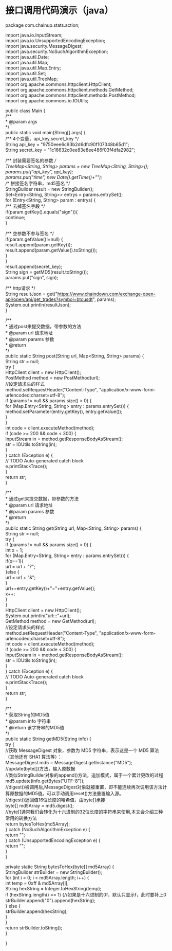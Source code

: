 # 接口调用代码演示（java）

package com.chainup.stats.action;        <br>

import java.io.InputStream;        <br>
import java.io.UnsupportedEncodingException;        <br>
import java.security.MessageDigest;        <br>
import java.security.NoSuchAlgorithmException;        <br>
import java.util.Date;        <br>
import java.util.Map;        <br>
import java.util.Map.Entry;        <br>
import java.util.Set;        <br>
import java.util.TreeMap;        <br>
import org.apache.commons.httpclient.HttpClient;        <br>
import org.apache.commons.httpclient.methods.GetMethod;        <br>
import org.apache.commons.httpclient.methods.PostMethod;        <br>
import org.apache.commons.io.IOUtils;        <br>

public class Main {        <br>
/**        <br>
\* @param args        <br>
\*/        <br>
public static void main(String[] args) {        <br>
/** 4个变量，api_key,secret_key */        <br>
String api_key = "9750eee6c93b2d6dfc90f107348b65d1";        <br>
String secret_key = "1c16632c0ee83e8ee486f03f4dfa2982";        <br>

/** 封装需要签名的参数 */        <br>
TreeMap<String, String> params = new TreeMap<String, String>();        <br>
params.put("api_key", api_key);        <br>
params.put("time", new Date().getTime()+"");        <br>
/** 拼接签名字符串，md5签名 \*/        <br>
StringBuilder result = new StringBuilder();        <br>
Set<Entry<String, String>> entrys = params.entrySet();        <br>
for (Entry<String, String> param : entrys) {        <br>
/** 去掉签名字段 */        <br>
if(param.getKey().equals("sign")){        <br>
continue;        <br>
}        <br>

/** 空参数不参与签名 */        <br>
if(param.getValue()!=null) {        <br>
result.append(param.getKey());        <br>
result.append(param.getValue().toString());        <br>
}        <br>
}        <br>
result.append(secret_key);        <br>
String sign = getMD5(result.toString());        <br>
params.put("sign", sign);        <br>

/** http请求 */        <br>
String resultJson = get("https://www.chaindown.com/exchange-open-api/open/api/get_trades?symbol=btcusdt", params);        <br>
System.out.println(resultJson);        <br>
}        <br>




/**        <br>
\* 通过post来提交数据，带参数的方法        <br>
\* @param url 请求地址        <br>
\* @param params 参数        <br>
\* @return        <br>
*/        <br>
public static String post(String url, Map<String, String> params) {        <br>
String str = null;        <br>
try {        <br>
HttpClient client = new HttpClient();        <br>
PostMethod method = new PostMethod(url);        <br>
//设定请求头的样式        <br>
method.setRequestHeader("Content-Type", "application/x-www-form-urlencoded;charset=utf-8");        <br>
if (params != null && params.size() > 0) {        <br>
for (Map.Entry<String, String> entry : params.entrySet()) {        <br>
method.setParameter(entry.getKey(), entry.getValue());        <br>
}        <br>
}        <br>
int code = client.executeMethod(method);        <br>
if (code >= 200 && code < 300) {        <br>
InputStream in = method.getResponseBodyAsStream();        <br>
str = IOUtils.toString(in);        <br>
}        <br>
} catch (Exception e) {        <br>
// TODO Auto-generated catch block        <br>
e.printStackTrace();        <br>
}        <br>
return str;        <br>
}        <br>

/**        <br>
\* 通过get来提交数据，带参数的方法        <br>
\* @param url 请求地址        <br>
\* @param params 参数        <br>
\* @return        <br>
*/        <br>
public static String get(String url, Map<String, String> params) {        <br>
String str = null;        <br>
try {        <br>
if (params != null && params.size() > 0) {        <br>
int x = 1;        <br>
for (Map.Entry<String, String> entry : params.entrySet()) {        <br>
if(x==1){        <br>
url = url + "?";        <br>
}else {        <br>
url = url + "&";        <br>
}        <br>
url+=entry.getKey()+"="+entry.getValue();        <br>
x++;        <br>
}        <br>
}        <br>
HttpClient client = new HttpClient();        <br>
System.out.println("url:::"+url);        <br>
GetMethod method = new GetMethod(url);        <br>
//设定请求头的样式        <br>
method.setRequestHeader("Content-Type", "application/x-www-form-urlencoded;charset=utf-8");        <br>
int code = client.executeMethod(method);        <br>
if (code >= 200 && code < 300) {        <br>
InputStream in = method.getResponseBodyAsStream();        <br>
str = IOUtils.toString(in);        <br>
}        <br>
} catch (Exception e) {        <br>
// TODO Auto-generated catch block        <br>
e.printStackTrace();        <br>
}        <br>
return str;        <br>
}        <br>


/**        <br>
\* 获取String的MD5值        <br>
\* @param info 字符串        <br>
\* @return 该字符串的MD5值        <br>
*/        <br>
public static String getMD5(String info) {        <br>
try {        <br>
//获取 MessageDigest 对象，参数为 MD5 字符串，表示这是一个 MD5 算法（其他还有 SHA1 算法等）：        <br>
MessageDigest md5 = MessageDigest.getInstance("MD5");        <br>
//update(byte[])方法，输入原数据        <br>
//类似StringBuilder对象的append()方法，追加模式，属于一个累计更改的过程        <br>
md5.update(info.getBytes("UTF-8"));        <br>
//digest()被调用后,MessageDigest对象就被重置，即不能连续再次调用该方法计算原数据的MD5值。可以手动调用reset()方法重置输入源。        <br>
//digest()返回值16位长度的哈希值，由byte[]承接        <br>
byte[] md5Array = md5.digest();        <br>
//byte[]通常我们会转化为十六进制的32位长度的字符串来使用,本文会介绍三种常用的转换方法        <br>
return bytesToHex(md5Array);        <br>
} catch (NoSuchAlgorithmException e) {        <br>
return "";        <br>
} catch (UnsupportedEncodingException e) {        <br>
return "";        <br>
}        <br>
}        <br>

private static String bytesToHex(byte[] md5Array) {        <br>
StringBuilder strBuilder = new StringBuilder();        <br>
for (int i = 0; i < md5Array.length; i++) {        <br>
int temp = 0xff & md5Array[i];        <br>
String hexString = Integer.toHexString(temp);        <br>
if (hexString.length() == 1) {//如果是十六进制的0f，默认只显示f，此时要补上0        <br>
strBuilder.append("0").append(hexString);        <br>
} else {        <br>
strBuilder.append(hexString);        <br>
}        <br>
}        <br>
return strBuilder.toString();        <br>
}        <br>

}